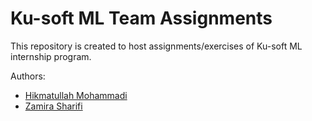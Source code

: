 # Ku-soft ML Team Assignments
This repository is created to host assignments/exercises of Ku-soft ML internship program.


Authors:
  - [Hikmatullah Mohammadi](https://github.com/hikmatullah-mohammadi)
  - [Zamira Sharifi]()
